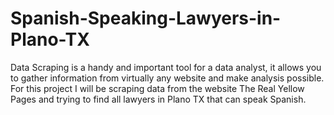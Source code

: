 # Spanish-Speaking-Lawyers-in-Plano-TX
Data Scraping is a handy and important tool for a data analyst, it allows you to gather information from virtually any website and make analysis possible. For this project I will be scraping data from the website The Real Yellow Pages and trying to find all lawyers in Plano TX that can speak Spanish. 
